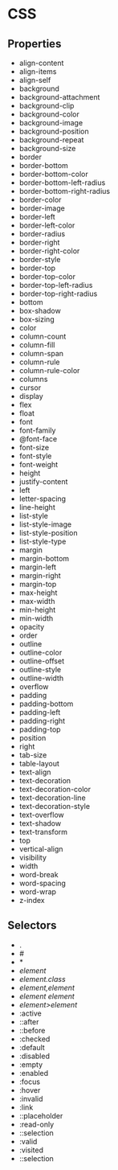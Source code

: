 # CSS

## Properties
  * align-content
  * align-items
  * align-self
  * background
  * background-attachment
  * background-clip
  * background-color
  * background-image
  * background-position
  * background-repeat
  * background-size
  * border
  * border-bottom
  * border-bottom-color
  * border-bottom-left-radius
  * border-bottom-right-radius
  * border-color
  * border-image
  * border-left
  * border-left-color
  * border-radius
  * border-right
  * border-right-color
  * border-style
  * border-top
  * border-top-color
  * border-top-left-radius
  * border-top-right-radius
  * bottom
  * box-shadow
  * box-sizing
  * color
  * column-count
  * column-fill
  * column-span
  * column-rule
  * column-rule-color
  * columns
  * cursor
  * display
  * flex
  * float
  * font
  * font-family
  * \@font-face
  * font-size
  * font-style
  * font-weight
  * height
  * justify-content
  * left
  * letter-spacing
  * line-height
  * list-style
  * list-style-image
  * list-style-position
  * list-style-type
  * margin
  * margin-bottom
  * margin-left
  * margin-right
  * margin-top
  * max-height
  * max-width
  * min-height
  * min-width
  * opacity
  * order
  * outline
  * outline-color
  * outline-offset
  * outline-style
  * outline-width
  * overflow
  * padding
  * padding-bottom
  * padding-left
  * padding-right
  * padding-top
  * position
  * right
  * tab-size
  * table-layout
  * text-align
  * text-decoration
  * text-decoration-color
  * text-decoration-line
  * text-decoration-style
  * text-overflow
  * text-shadow
  * text-transform
  * top
  * vertical-align
  * visibility
  * width
  * word-break
  * word-spacing
  * word-wrap
  * z-index

## Selectors
  * .
  * \#
  * \*
  * _element_
  * _element.class_
  * _element,element_
  * _element element_
  * _element>element_
  * :active
  * ::after
  * ::before
  * :checked
  * :default
  * :disabled
  * :empty
  * :enabled
  * :focus
  * :hover
  * :invalid
  * :link
  * ::placeholder
  * :read-only
  * ::selection
  * :valid
  * :visited
  * ::selection

